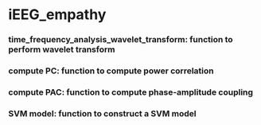 # iEEG_empathy
### time_frequency_analysis_wavelet_transform: function to perform wavelet transform
### compute PC: function to compute power correlation
### compute PAC: function to compute phase-amplitude coupling
### SVM model: function to construct a SVM model
